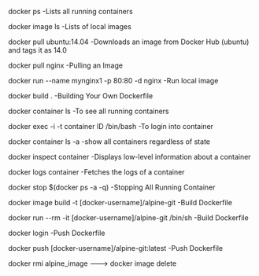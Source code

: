 docker ps	-Lists all running containers

docker image ls	                  -Lists of local images

docker pull ubuntu:14.04	      -Downloads an image from Docker Hub (ubuntu) and tags it as 14.0

docker pull nginx                 -Pulling an Image

 docker run --name mynginx1 -p 80:80 -d nginx       -Run local image

docker build .                    -Building Your Own Dockerfile

docker container ls               -To see all running containers

docker exec -i -t container ID /bin/bash -To login into container

docker container ls  -a	          -show all containers regardless of state

docker inspect container	      -Displays low-level information about a container

docker logs container	          -Fetches the logs of a container

docker stop $(docker ps -a -q)    -Stopping All Running Container

docker image build -t [docker-username]/alpine-git          -Build Dockerfile

docker run --rm -it [docker-username]/alpine-git /bin/sh    -Build Dockerfile

docker login                       -Push Dockerfile

docker push [docker-username]/alpine-git:latest  -Push Dockerfile

docker rmi alpine_image ---> docker image delete











